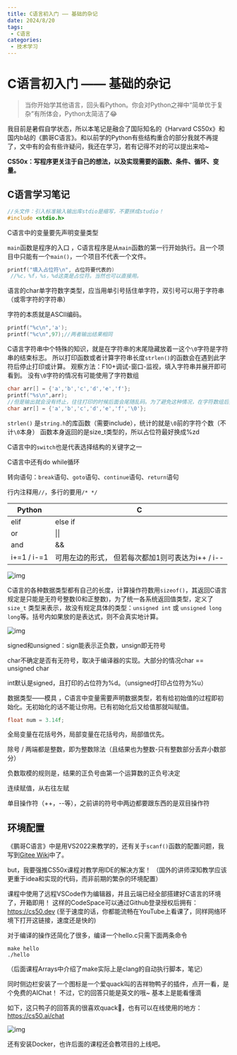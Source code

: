 ```yaml
---
title: C语言初入门 —— 基础的杂记
date: 2024/8/20
tags:
 - C语言
categories:
 - 技术学习
---
```


# C语言初入门 —— 基础的杂记

> 当你开始学其他语言，回头看Python。你会对Python之禅中“简单优于复杂”有所体会，Python太简洁了😂

我目前是暑假自学状态，所以本笔记是融合了国际知名的《Harvard CS50x》和国内b站的《鹏哥C语言》。和以前学的Python有些结构重合的部分我就不再提了，文中有的会有些许疑问，我还在学习，若有记得不对的可以提出来哈~

**CS50x：写程序更关注于自己的想法，以及实现需要的函数、条件、循环、变量。**

## C语言学习笔记

```c
//头文件：引入标准输入输出库stdio是缩写，不要拼成studio！
#include <stdio.h>
```

C语言中的变量要先声明变量类型

`main`函数是程序的入口 ，C语言程序是从`main`函数的第一行开始执行。且一个项目中只能有一个`main()`，一个项目不代表一个文件。

```c
printf("填入占位符\n", 占位符要代表的)
 //%c，%f，%s，%d这类是占位符。当然也可以直接用。
```

语言的char单字符数字类型，应当用单引号括住单字符，双引号可以用于字符串（或零字符的字符串）

字符的本质就是ASCII编码。

```c
printf("%c\n",'a');
printf("%c\n",97);//两者输出结果相同
```

C语言字符串中个特殊的知识，就是在字符串的末尾隐藏放着一这个`\0`字符是字符串的结束标志。 所以打印函数或者计算字符串长度`strlen()`的函数会在遇到此字符后停止打印或计算。 观察方法：F10+调试-窗口-监视，填入字符串并展开即可看到。 没有`\0`字符的情况有可能使用了字符数组

```c
char arr[] = {'a','b','c','d','e','f'};
printf("%s\n",arr);
//但是输出就会没有终止，往往打印的时候后面会尾随乱码。为了避免这种情况，在字符数组后要自己手动添加\0
char arr[] = {'a','b','c','d','e','f','\0'};
```

`strlen()` 是`string.h`的库函数（需要include），统计的就是`\0`前的字符个数（不计`\0`本身） 函数本身返回的是size_t类型的，所以占位符最好换成%zd

C语言中的`switch`也是代表选择结构的关键字之一

C语言中还有do while循环

转向语句：`break`语句、`goto`语句、`continue`语句、`return`语句

行内注释用`//`，多行的要用`/* */`

| Python      | C                                                 |
| ----------- | ------------------------------------------------- |
| elif        | else if                                           |
| or          | \|\|                                              |
| and         | &&                                                |
| i+=1 / i-=1 | 可用左边的形式， 但若每次都加1则可表达为i++ / i-- |

![img](/uploads/2024/08/2024081913512921.png)

C语言的各种数据类型都有自己的长度，计算操作符数用`sizeof()`，其返回C语言规定是只能是无符号整数(0和正整数)，为了统一各系统返回值类型，定义了 `size_t` 类型来表示，故没有规定具体的类型：`unsigned int` 或 `unsigned long long`等。括号内如果放的是表达式，则不会真实地计算。

![img](/uploads/2024/08/2024081913575199.png)

signed和unsigned：sign能表示正负数，unsign即无符号

char不确定是否有无符号，取决于编译器的实现。大部分的情况char == unsigned char

int默认是signed，且打印的占位符为%d。（unsigned打印占位符为%u）

数据类型——模具 ，C语言中变量需要声明数据类型，若有给初始值的过程即初始化。无初始化的话不能让你用。已有初始化后又给值那就叫赋值。

```c
float num = 3.14f;
```

全局变量在花括号外，局部变量在花括号内，局部值优先。

除号 / 两端都是整数，即为整数除法（且结果也为整数-只有整数部分丢弃小数部分）

负数取模的规则是，结果的正负号由第一个运算数的正负号决定

连续赋值，从右往左赋

单目操作符（++，--等），之前讲的符号中两边都要跟东西的是双目操作符

## 环境配置

《鹏哥C语言》中是用VS2022来教学的，还有关于`scanf()`函数的配置问题，我写到[Gitee Wiki](https://gitee.com/NibblesProject/bite-c-class/wikis/C语言配置与基础/scanf不安全报错的解决方案，以及之后如果要有预代码该如何添加？)中了。

but，我要强推CS50x课程对教学用IDE的解决方案！
（国外的讲师深知教学应该更重于idea和实现的代码，而非前期的繁杂的环境配置）

课程中使用了远程VSCode作为编辑器，并且云端已经全部搭建好C语言的环境了，开箱即用！
这样的CodeSpace可以通过Github登录授权后拥有：https://cs50.dev
(至于速度的话，你都能流畅在YouTube上看课了，同样网络环境下打开这链接，速度还是快的)

对于编译的操作还简化了很多，编译一个hello.c只需下面两条命令

```
make hello
./hello
```

（后面课程Arrays中介绍了make实际上是clang的自动执行脚本，笔记）

同时侧边栏安装了一个图标是一个爱quack叫的吉祥物鸭子的插件，点开一看，是个免费的AIChat！
不过，它的回答只能是英文的哦~ 基本上是能看懂滴

如下，这只鸭子的回答真的很喜欢quack🦆，也有可以在线使用的地方：https://cs50.ai/chat

![img](/uploads/2024/08/2024082014364516.png)

还有安装Docker，也许后面的课程还会教项目的上线吧。